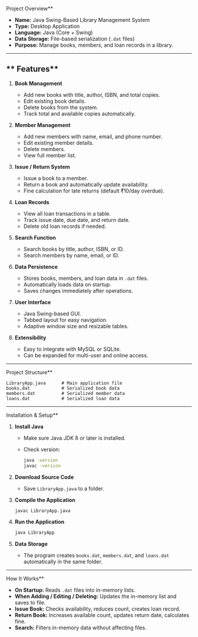 

 Project Overview**

* **Name:** Java Swing-Based Library Management System
* **Type:** Desktop Application
* **Language:** Java (Core + Swing)
* **Data Storage:** File-based serialization (`.dat` files)
* **Purpose:** Manage books, members, and loan records in a library.

---

## ** Features**

1. **Book Management**

   * Add new books with title, author, ISBN, and total copies.
   * Edit existing book details.
   * Delete books from the system.
   * Track total and available copies automatically.

2. **Member Management**

   * Add new members with name, email, and phone number.
   * Edit existing member details.
   * Delete members.
   * View full member list.

3. **Issue / Return System**

   * Issue a book to a member.
   * Return a book and automatically update availability.
   * Fine calculation for late returns (default ₹10/day overdue).

4. **Loan Records**

   * View all loan transactions in a table.
   * Track issue date, due date, and return date.
   * Delete old loan records if needed.

5. **Search Function**

   * Search books by title, author, ISBN, or ID.
   * Search members by name, email, or ID.

6. **Data Persistence**

   * Stores books, members, and loan data in `.dat` files.
   * Automatically loads data on startup.
   * Saves changes immediately after operations.

7. **User Interface**

   * Java Swing-based GUI.
   * Tabbed layout for easy navigation.
   * Adaptive window size and resizable tables.

8. **Extensibility**

   * Easy to integrate with MySQL or SQLite.
   * Can be expanded for multi-user and online access.

---
 Project Structure**

```
LibraryApp.java      # Main application file
books.dat            # Serialized book data
members.dat          # Serialized member data
loans.dat            # Serialized loan data
```

---
 Installation & Setup**

1. **Install Java**

   * Make sure Java JDK 8 or later is installed.
   * Check version:

     ```bash
     java -version
     javac -version
     ```

2. **Download Source Code**

   * Save `LibraryApp.java` to a folder.

3. **Compile the Application**

   ```bash
   javac LibraryApp.java
   ```

4. **Run the Application**

   ```bash
   java LibraryApp
   ```

5. **Data Storage**

   * The program creates `books.dat`, `members.dat`, and `loans.dat` automatically in the same folder.

---

 How It Works**

* **On Startup:** Reads `.dat` files into in-memory lists.
* **When Adding / Editing / Deleting:** Updates the in-memory list and saves to file.
* **Issue Book:** Checks availability, reduces count, creates loan record.
* **Return Book:** Increases available count, updates return date, calculates fine.
* **Search:** Filters in-memory data without affecting files.


